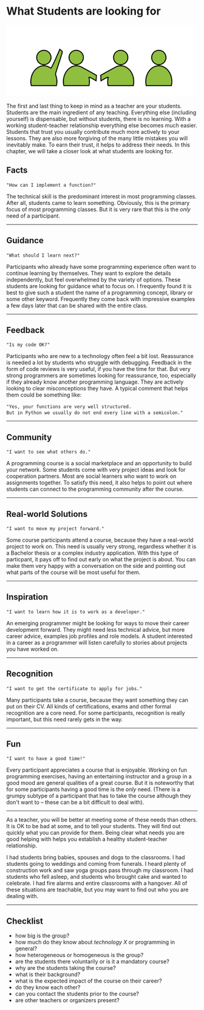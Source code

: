 
# What Students are looking for

![students](../images/setting/students.png)

The first and last thing to keep in mind as a teacher are your students.
Students are the main ingredient of any teaching.
Everything else (including yourself) is dispensable, but without students, there is no learning.
With a working student-teacher relationship everything else becomes much easier.
Students that trust you usually contribute much more actively to your lessons.
They are also more forgiving of the many little mistakes you will inevitably make.
To earn their trust, it helps to address their needs.
In this chapter, we will take a closer look at what students are looking for.

## Facts

    "How can I implement a function?"

The technical skill is the predominant interest in most programming classes.
After all, students came to learn something.
Obviously, this is the primary focus of most programming classes.
But it is very rare that this is the *only* need of a participant.

----

## Guidance

    "What should I learn next?"

Participants who already have some programming experience often want to continue learning by themselves.
They want to explore the details independently, but feel overwhelmed by the variety of options.
These students are looking for guidance what to focus on.
I frequently found it is best to give such a student the name of a programming concept, library or some other keyword.
Frequently they come back with impressive examples a few days later that can be shared with the entire class.

----

## Feedback

    "Is my code OK?"

Participants who are new to a technology often feel a bit lost.
Reassurance is needed a lot by students who struggle with debugging.
Feedback in the form of code reviews is very useful, if you have the time for that.
But very strong programmers are sometimes looking for reassurance, too, especially if they already know another programming language.
They are actively looking to clear misconceptions they have.
A typical comment that helps them could be something like:

    "Yes, your functions are very well structured.
    But in Python we usually do not end every line with a semicolon."

----

## Community

    "I want to see what others do."

A programming course is a social marketplace and an opportunity to build your network.
Some students come with very project ideas and look for cooperation partners.
Most are social learners who want to work on assignments together.
To satisfy this need, it also helps to point out where students can connect to the programming community after the course.

----

## Real-world Solutions

    "I want to move my project forward."

Some course participants attend a course, because they have a real-world project to work on.
This need is usually very strong, regardless whether it is a Bachelor thesis or a complex industry application.
With this type of particpant, it pays off to find out early on what the project is about.
You can make them very happy with a conversation on the side and pointing out what parts of the course will be most useful for them.

----

## Inspiration

    "I want to learn how it is to work as a developer."

An emerging programmer might be looking for ways to move their career development forward.
They might need less technical advice, but more career advice, examples job profiles and role models.
A student interested in a career as a programmer will listen carefully to stories about projects  you have worked on.

----

## Recognition

    "I want to get the certificate to apply for jobs."

Many participants take a course, because they want something they can put on their CV.
All kinds of certifications, exams and other formal recognition are a core need.
For some participants, recognition is really important, but this need rarely gets in the way.

----

## Fun

    "I want to have a good time!"

Every participant appreciates a course that is enjoyable.
Working on fun programming exercises, having an entertaining instructor and a group in a good mood are general qualities of a great course.
But it is noteworthy that for some participants having a good time is the *only* need. (There is a grumpy subtype of a participant that has to take the course although they don't want to – these can be a bit difficult to deal with).

----

As a teacher, you will be better at meeting some of these needs than others.
It is OK to be bad at some, and to tell your students.
They will find out quickly what you can provide for them.
Being clear what needs you are good helping with helps you establish a healthy student-teacher relationship.

I had students bring babies, spouses and dogs to the classrooms. I had students going to weddings and coming from funerals.
I heard plenty of construction work and saw yoga groups pass through my classroom.
I had students who fell asleep, and students who brought cake and wanted to celebrate.
I had fire alarms and entire classrooms with a hangover. 
All of these situations are teachable, but you may want to find out who you are dealing with.

----

## Checklist

- how big is the group?
- how much do they know about *technology X* or programming in general?
- how heterogeneous or homogeneous is the group?
- are the students there voluntarily or is it a mandatory course?
- why are the students taking the course?
- what is their background?
- what is the expected impact of the course on their career?
- do they know each other?
- can you contact the students prior to the course?
- are other teachers or organizers present?
